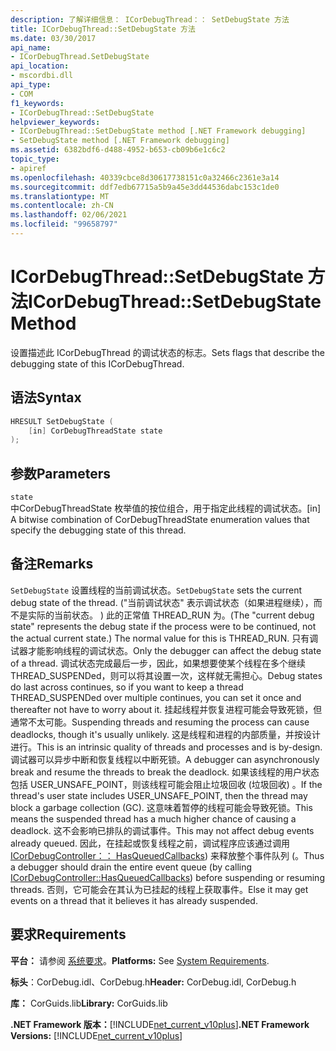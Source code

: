 ```yaml
---
description: 了解详细信息： ICorDebugThread：： SetDebugState 方法
title: ICorDebugThread::SetDebugState 方法
ms.date: 03/30/2017
api_name:
- ICorDebugThread.SetDebugState
api_location:
- mscordbi.dll
api_type:
- COM
f1_keywords:
- ICorDebugThread::SetDebugState
helpviewer_keywords:
- ICorDebugThread::SetDebugState method [.NET Framework debugging]
- SetDebugState method [.NET Framework debugging]
ms.assetid: 6382bdf6-d488-4952-b653-cb09b6e1c6c2
topic_type:
- apiref
ms.openlocfilehash: 40339cbce8d30617738151c0a32466c2361e3a14
ms.sourcegitcommit: ddf7edb67715a5b9a45e3dd44536dabc153c1de0
ms.translationtype: MT
ms.contentlocale: zh-CN
ms.lasthandoff: 02/06/2021
ms.locfileid: "99658797"
---
```

# <a name="icordebugthreadsetdebugstate-method"></a><span data-ttu-id="62a59-103">ICorDebugThread::SetDebugState 方法</span><span class="sxs-lookup"><span data-stu-id="62a59-103">ICorDebugThread::SetDebugState Method</span></span>

<span data-ttu-id="62a59-104">设置描述此 ICorDebugThread 的调试状态的标志。</span><span class="sxs-lookup"><span data-stu-id="62a59-104">Sets flags that describe the debugging state of this ICorDebugThread.</span></span>  
  
## <a name="syntax"></a><span data-ttu-id="62a59-105">语法</span><span class="sxs-lookup"><span data-stu-id="62a59-105">Syntax</span></span>  
  
```cpp  
HRESULT SetDebugState (  
    [in] CorDebugThreadState state  
);  
```  
  
## <a name="parameters"></a><span data-ttu-id="62a59-106">参数</span><span class="sxs-lookup"><span data-stu-id="62a59-106">Parameters</span></span>  

 `state`  
 <span data-ttu-id="62a59-107">中CorDebugThreadState 枚举值的按位组合，用于指定此线程的调试状态。</span><span class="sxs-lookup"><span data-stu-id="62a59-107">[in] A bitwise combination of CorDebugThreadState enumeration values that specify the debugging state of this thread.</span></span>  
  
## <a name="remarks"></a><span data-ttu-id="62a59-108">备注</span><span class="sxs-lookup"><span data-stu-id="62a59-108">Remarks</span></span>  

 <span data-ttu-id="62a59-109">`SetDebugState` 设置线程的当前调试状态。</span><span class="sxs-lookup"><span data-stu-id="62a59-109">`SetDebugState` sets the current debug state of the thread.</span></span> <span data-ttu-id="62a59-110"> ("当前调试状态" 表示调试状态（如果进程继续），而不是实际的当前状态。 ) 此的正常值 THREAD_RUN 为。</span><span class="sxs-lookup"><span data-stu-id="62a59-110">(The "current debug state" represents the debug state if the process were to be continued, not the actual current state.) The normal value for this is THREAD_RUN.</span></span> <span data-ttu-id="62a59-111">只有调试器才能影响线程的调试状态。</span><span class="sxs-lookup"><span data-stu-id="62a59-111">Only the debugger can affect the debug state of a thread.</span></span> <span data-ttu-id="62a59-112">调试状态完成最后一步，因此，如果想要使某个线程在多个继续 THREAD_SUSPENDed，则可以将其设置一次，这样就无需担心。</span><span class="sxs-lookup"><span data-stu-id="62a59-112">Debug states do last across continues, so if you want to keep a thread THREAD_SUSPENDed over multiple continues, you can set it once and thereafter not have to worry about it.</span></span> <span data-ttu-id="62a59-113">挂起线程并恢复进程可能会导致死锁，但通常不太可能。</span><span class="sxs-lookup"><span data-stu-id="62a59-113">Suspending threads and resuming the process can cause deadlocks, though it's usually unlikely.</span></span> <span data-ttu-id="62a59-114">这是线程和进程的内部质量，并按设计进行。</span><span class="sxs-lookup"><span data-stu-id="62a59-114">This is an intrinsic quality of threads and processes and is by-design.</span></span> <span data-ttu-id="62a59-115">调试器可以异步中断和恢复线程以中断死锁。</span><span class="sxs-lookup"><span data-stu-id="62a59-115">A debugger can asynchronously break and resume the threads to break the deadlock.</span></span> <span data-ttu-id="62a59-116">如果该线程的用户状态包括 USER_UNSAFE_POINT，则该线程可能会阻止垃圾回收 (垃圾回收) 。</span><span class="sxs-lookup"><span data-stu-id="62a59-116">If the thread's user state includes USER_UNSAFE_POINT, then the thread may block a garbage collection (GC).</span></span> <span data-ttu-id="62a59-117">这意味着暂停的线程可能会导致死锁。</span><span class="sxs-lookup"><span data-stu-id="62a59-117">This means the suspended thread has a much higher chance of causing a deadlock.</span></span> <span data-ttu-id="62a59-118">这不会影响已排队的调试事件。</span><span class="sxs-lookup"><span data-stu-id="62a59-118">This may not affect debug events already queued.</span></span> <span data-ttu-id="62a59-119">因此，在挂起或恢复线程之前，调试程序应该通过调用 [ICorDebugController：： HasQueuedCallbacks](icordebugcontroller-hasqueuedcallbacks-method.md)) 来释放整个事件队列 (。</span><span class="sxs-lookup"><span data-stu-id="62a59-119">Thus a debugger should drain the entire event queue (by calling [ICorDebugController::HasQueuedCallbacks](icordebugcontroller-hasqueuedcallbacks-method.md)) before suspending or resuming threads.</span></span> <span data-ttu-id="62a59-120">否则，它可能会在其认为已挂起的线程上获取事件。</span><span class="sxs-lookup"><span data-stu-id="62a59-120">Else it may get events on a thread that it believes it has already suspended.</span></span>  
  
## <a name="requirements"></a><span data-ttu-id="62a59-121">要求</span><span class="sxs-lookup"><span data-stu-id="62a59-121">Requirements</span></span>  

 <span data-ttu-id="62a59-122">**平台：** 请参阅 [系统要求](../../get-started/system-requirements.md)。</span><span class="sxs-lookup"><span data-stu-id="62a59-122">**Platforms:** See [System Requirements](../../get-started/system-requirements.md).</span></span>  
  
 <span data-ttu-id="62a59-123">**标头**：CorDebug.idl、CorDebug.h</span><span class="sxs-lookup"><span data-stu-id="62a59-123">**Header:** CorDebug.idl, CorDebug.h</span></span>  
  
 <span data-ttu-id="62a59-124">**库：** CorGuids.lib</span><span class="sxs-lookup"><span data-stu-id="62a59-124">**Library:** CorGuids.lib</span></span>  
  
 <span data-ttu-id="62a59-125">**.NET Framework 版本：**[!INCLUDE[net_current_v10plus](../../../../includes/net-current-v10plus-md.md)]</span><span class="sxs-lookup"><span data-stu-id="62a59-125">**.NET Framework Versions:** [!INCLUDE[net_current_v10plus](../../../../includes/net-current-v10plus-md.md)]</span></span>
